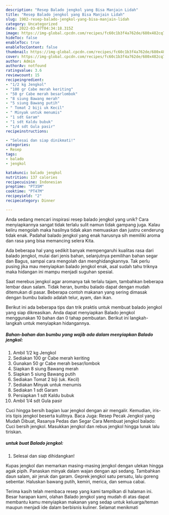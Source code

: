 ```yaml
---
description: "Resep Balado jengkol yang Bisa Manjain Lidah"
title: "Resep Balado jengkol yang Bisa Manjain Lidah"
slug: 1902-resep-balado-jengkol-yang-bisa-manjain-lidah
category: Uncategorized
date: 2022-03-07T04:34:18.315Z
image: https://img-global.cpcdn.com/recipes/fc60c1b3f4a762de/680x482cq70/balado-jengkol-foto-resep-utama.jpg
hideToc: false
enableToc: true
enableTocContent: false
thumbnail: https://img-global.cpcdn.com/recipes/fc60c1b3f4a762de/680x482cq70/balado-jengkol-foto-resep-utama.jpg
cover: https://img-global.cpcdn.com/recipes/fc60c1b3f4a762de/680x482cq70/balado-jengkol-foto-resep-utama.jpg
author: Admin
authorAv: notfound
ratingvalue: 3.6
reviewcount: 15
recipeingredient:
- "1/2 kg Jengkol"
- "100 gr Cabe merah keriting"
- "50 gr Cabe merah besarlombok"
- "8 siung Bawang merah"
- "5 siung Bawang putih"
- " Tomat 2 biji uk Kecil"
- " Minyak untuk menumis"
- "1 sdt Garam"
- "1 sdt Kaldu bubuk"
- "1/4 sdt Gula pasir"
recipeinstructions:

- "Selesai dan siap dinikmati!"
categories:
- Resep
tags:
- balado
- jengkol

katakunci: balado jengkol 
nutrition: 137 calories
recipecuisine: Indonesian
preptime: "PT35M"
cooktime: "PT47M"
recipeyield: "2"
recipecategory: Dinner

---
```





Anda sedang mencari inspirasi resep balado jengkol yang unik? Cara menyiapkannya sangat tidak terlalu sulit namun tidak gampang juga. Kalau keliru mengolah maka hasilnya tidak akan memuaskan dan justru cenderung tidak enak. Padahal balado jengkol yang enak harusnya sih memiliki aroma dan rasa yang bisa memancing selera Kita.





Ada beberapa hal yang sedikit banyak mempengaruhi kualitas rasa dari balado jengkol, mulai dari jenis bahan, selanjutnya pemilihan bahan segar dan Bagus, sampai cara mengolah dan menghidangkannya. Tak perlu pusing jika mau menyiapkan balado jengkol enak,      asal sudah tahu triknya maka hidangan ini mampu menjadi suguhan spesial.














Saat merebus jengkol agar aromanya tak terlalu tajam, tambahkan beberapa lembar daun salam. Tidak heran, bumbu balado dapat dengan mudah ditemukan di pasar. Beberapa contoh makanan yang sering dimasak dengan bumbu balado adalah telur, ayam, dan ikan.






Berikut ini ada beberapa tips dan trik praktis untuk membuat balado jengkol yang siap dikreasikan. Anda dapat menyiapkan Balado jengkol menggunakan 10 bahan dan 0 tahap pembuatan. Berikut ini langkah-langkah untuk menyiapkan hidangannya.

<!--inarticleads1-->

##### Bahan-bahan dan bumbu yang wajib ada dalam menyiapkan Balado jengkol:

1. Ambil 1/2 kg Jengkol
1. Sediakan 100 gr Cabe merah keriting
1. Gunakan 50 gr Cabe merah besar/lombok
1. Siapkan 8 siung Bawang merah
1. Siapkan 5 siung Bawang putih
1. Sediakan  Tomat 2 biji (uk. Kecil)
1. Sediakan  Minyak untuk menumis
1. Sediakan 1 sdt Garam
1. Persiapkan 1 sdt Kaldu bubuk
1. Ambil 1/4 sdt Gula pasir


Cuci hingga bersih bagian luar jengkol dengan air mengalir. Kemudian, iris-iris tipis jengkol beserta kulitnya. Baca Juga: Resep Pecak Jengkol yang Mudah Dibuat, Rasanya Pedas dan Segar Cara Membuat jengkol balado: Cuci bersih jengkol. Masukkan jengkol dan rebus jengkol hingga lunak lalu tiriskan. 

<!--inarticleads2-->

#####  untuk buat Balado jengkol:


1. Selesai dan siap dihidangkan!

Kupas jengkol dan memarkan masing-masing jengkol dengan ulekan hingga agak pipih. Panaskan minyak dalam wajan dengan api sedang. Tambahkan daun salam, air jeruk dan garam. Geprek jengkol satu persatu, lalu goreng sebentar. Haluskan bawang putih, kemiri, merica, dan semua cabai. 

Terima kasih telah membaca resep yang kami tampilkan di halaman ini. Besar harapan kami, olahan Balado jengkol yang mudah di atas dapat membantu kamu menyiapkan makanan yang sedap untuk keluarga/teman maupun menjadi ide dalam berbisnis kuliner. Selamat menikmati
